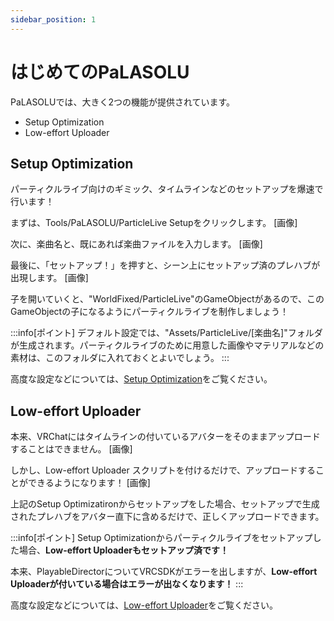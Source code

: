 ```yaml
---
sidebar_position: 1
---
```


# はじめてのPaLASOLU

PaLASOLUでは、大きく2つの機能が提供されています。
- Setup Optimization
- Low-effort Uploader

## Setup Optimization

パーティクルライブ向けのギミック、タイムラインなどのセットアップを爆速で行います！

まずは、Tools/PaLASOLU/ParticleLive Setupをクリックします。
[画像]

次に、楽曲名と、既にあれば楽曲ファイルを入力します。
[画像]

最後に、「セットアップ！」を押すと、シーン上にセットアップ済のプレハブが出現します。
[画像]

子を開いていくと、"WorldFixed/ParticleLive"のGameObjectがあるので、このGameObjectの子になるようにパーティクルライブを制作しましょう！

:::info[ポイント]
デフォルト設定では、"Assets/ParticleLive/[楽曲名]"フォルダが生成されます。パーティクルライブのために用意した画像やマテリアルなどの素材は、このフォルダに入れておくとよいでしょう。
:::

高度な設定などについては、[Setup Optimization](/docs/PaLASOLU/Document/SetupOptimization)をご覧ください。

## Low-effort Uploader

本来、VRChatにはタイムラインの付いているアバターをそのままアップロードすることはできません。
[画像]

しかし、Low-effort Uploader スクリプトを付けるだけで、アップロードすることができるようになります！
[画像]

上記のSetup Optimizatironからセットアップをした場合、セットアップで生成されたプレハブをアバター直下に含めるだけで、正しくアップロードできます。

:::info[ポイント]
Setup Optimizationからパーティクルライブをセットアップした場合、**Low-effort Uploaderもセットアップ済です！**

本来、PlayableDirectorについてVRCSDKがエラーを出しますが、**Low-effort Uploaderが付いている場合はエラーが出なくなります！**
:::

高度な設定などについては、[Low-effort Uploader](/docs/PaLASOLU/Document/LoweffortUploader)をご覧ください。